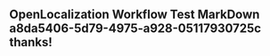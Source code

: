 <properties
ms.topic="hero-topic"
ms.test1="hero-topic"
ms.test2="test"/>

## OpenLocalization Workflow Test MarkDown a8da5406-5d79-4975-a928-05117930725c thanks!
